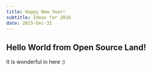 ```yaml
---
title: Happy New Year!
subtitle: Ideas for 2016
date: 2015-Dec-31
---
```

## Hello World from Open Source Land!

It is wonderful in here :)
